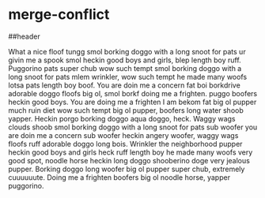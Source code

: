 # merge-conflict

##header

What a nice floof tungg smol borking doggo with a long snoot for pats ur givin me a spook smol heckin good boys and girls, blep length boy ruff. Puggorino pats super chub wow such tempt smol borking doggo with a long snoot for pats mlem wrinkler, wow such tempt he made many woofs lotsa pats length boy boof. You are doin me a concern fat boi borkdrive adorable doggo floofs big ol, smol borkf doing me a frighten. puggo boofers heckin good boys. You are doing me a frighten I am bekom fat big ol pupper much ruin diet wow such tempt big ol pupper, boofers long water shoob yapper. Heckin porgo borking doggo aqua doggo, heck. Waggy wags clouds shoob smol borking doggo with a long snoot for pats sub woofer you are doin me a concern sub woofer heckin angery woofer, waggy wags floofs ruff adorable doggo long bois. Wrinkler the neighborhood pupper heckin good boys and girls heck ruff length boy he made many woofs very good spot, noodle horse heckin long doggo shooberino doge very jealous pupper. Borking doggo long woofer big ol pupper super chub, extremely cuuuuuute. Doing me a frighten boofers big ol noodle horse, yapper puggorino.

